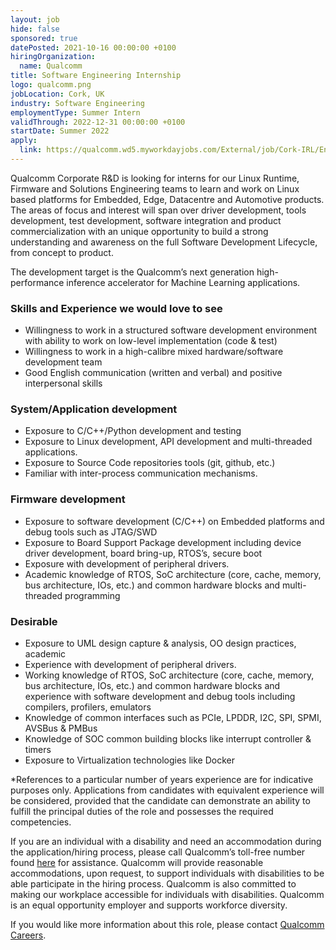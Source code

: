 ```yaml
---
layout: job
hide: false
sponsored: true
datePosted: 2021-10-16 00:00:00 +0100
hiringOrganization:
  name: Qualcomm
title: Software Engineering Internship
logo: qualcomm.png
jobLocation: Cork, UK
industry: Software Engineering
employmentType: Summer Intern
validThrough: 2022-12-31 00:00:00 +0100
startDate: Summer 2022
apply:
  link: https://qualcomm.wd5.myworkdayjobs.com/External/job/Cork-IRL/Engineering-Internship-2023--Qualcomm--Cork--Software_3043505
---
```



Qualcomm Corporate R&D is looking for interns for our Linux Runtime, Firmware and Solutions Engineering teams to learn and work on Linux based platforms for Embedded, Edge, Datacentre and Automotive products.  The areas of focus and interest will span over driver development, tools development, test development, software integration and product commercialization with an unique opportunity to build a strong understanding and awareness on the full Software Development Lifecycle, from concept to product.

The development target is the Qualcomm’s next generation high-performance inference accelerator for Machine Learning applications. 

### Skills and Experience we would love to see
* Willingness to work in a structured software development environment with ability to work on low-level implementation (code & test)
* Willingness to work in a high-calibre mixed hardware/software development team
* Good English communication (written and verbal) and positive interpersonal skills 

### System/Application development
* Exposure to C/C++/Python development and testing
* Exposure to Linux development, API development and multi-threaded applications.
* Exposure to Source Code repositories tools (git, github, etc.)
* Familiar with inter-process communication mechanisms. 

### Firmware development
* Exposure to software development (C/C++) on Embedded platforms and debug tools such as JTAG/SWD
* Exposure to Board Support Package development including device driver development, board bring-up, RTOS’s, secure boot
* Exposure with development of peripheral drivers.
* Academic knowledge of RTOS, SoC architecture (core, cache, memory, bus architecture, IOs, etc.) and common hardware blocks and multi-threaded programming

### Desirable
* Exposure to UML design capture & analysis, OO design practices, academic
* Experience with development of peripheral drivers.
* Working knowledge of RTOS, SoC architecture (core, cache, memory, bus architecture, IOs, etc.) and common hardware blocks and experience with software development and debug tools including compilers, profilers, emulators
* Knowledge of common interfaces such as PCIe, LPDDR, I2C, SPI, SPMI, AVSBus & PMBus
* Knowledge of SOC common building blocks like interrupt controller & timers
* Exposure to Virtualization technologies like Docker


*References to a particular number of years experience are for indicative purposes only. Applications from candidates with equivalent experience will be considered, provided that the candidate can demonstrate an ability to fulfill the principal duties of the role and possesses the required competencies.

If you are an individual with a disability and need an accommodation during the application/hiring process, please call Qualcomm’s toll-free number found [here](https://qualcomm.service-now.com/hrpublic?id=hr_public_article_view&sysparm_article=KB0039028) for assistance. Qualcomm will provide reasonable accommodations, upon request, to support individuals with disabilities to be able participate in the hiring process. Qualcomm is also committed to making our workplace accessible for individuals with disabilities. Qualcomm is an equal opportunity employer and supports workforce diversity.

If you would like more information about this role, please contact [Qualcomm Careers](http://www.qualcomm.com/contact/corporate).

